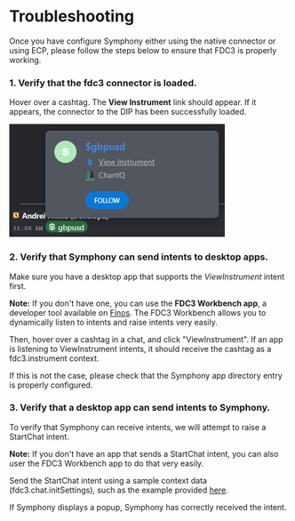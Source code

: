 # Troubleshooting

Once you have configure Symphony either using the native connector or using ECP, please follow the steps below to ensure that FDC3 is properly working.

### **1. Verify that the fdc3 connector is loaded.**

Hover over a cashtag. The **View Instrument** link should appear. If it appears, the connector to the DIP has been successfully loaded.

![When hovering over a cashtag, a View Instrument link should be available.](<../../../.gitbook/assets/image (7).png>)

### **2. Verify that Symphony can send intents to desktop apps.**

Make sure you have a desktop app that supports the _ViewInstrument_ intent first.

**Note:** If you don't have one, you can use the **FDC3 Workbench app**, a developer tool available on [Finos](https://fdc3.finos.org/toolbox/fdc3-workbench/). The FDC3 Workbench allows you to dynamically listen to intents and raise intents very easily.

Then, hover over a cashtag in a chat, and click "ViewInstrument". If an app is listening to ViewInstrument intents, it should receive the cashtag as a fdc3.instrument context.

If this is not the case, please check that the Symphony app directory entry is properly configured.

### **3. Verify that a desktop app can send intents to Symphony.**

To verify that Symphony can receive intents, we will attempt to raise a StartChat intent.

**Note:** If you don't have an app that sends a StartChat intent, you can also user the FDC3 Workbench app to do that very easily.

Send the StartChat intent using a sample context data (fdc3.chat.initSettings), such as the example provided [here](../fdc3-intents/message-format.md).

If Symphony displays a popup, Symphony has correctly received the intent.
